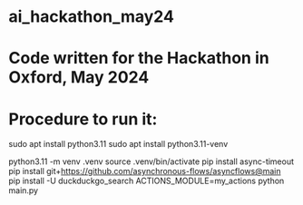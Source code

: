 # ai_hackathon_may24
# Code written for the Hackathon in Oxford, May 2024

# Procedure to run it:

sudo apt install python3.11
sudo apt install python3.11-venv

python3.11 -m venv .venv
source .venv/bin/activate
pip install async-timeout
pip install git+https://github.com/asynchronous-flows/asyncflows@main
pip install -U duckduckgo_search
ACTIONS_MODULE=my_actions python main.py
